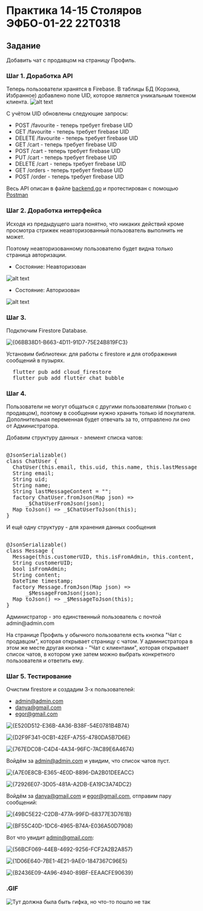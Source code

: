 # Практика 14-15 Столяров ЭФБО-01-22 22T0318

## Задание
Добавить чат с продавцом на страницу Профиль.

### Шаг 1. Доработка API
Теперь пользователи хранятся в Firebase. В таблицы БД (Корзина, Избранное) добавлено поле UID, которое является уникальным токеном клиента.
![alt text](image.png)

С учётом UID обновлены следующие запросы:
* POST /favourite - теперь требует firebase UID
* GET /favourite - теперь требует firebase UID
* DELETE /favourite - теперь требует firebase UID
* GET /cart - теперь требует firebase UID
* POST /cart - теперь требует firebase UID
* PUT /cart - теперь требует firebase UID
* DELETE /cart - теперь требует firebase UID
* GET /orders - теперь требует firebase UID
* POST /order - теперь требует firebase UID

<p>Весь API описан в файле <a href="./backend/backend.go">backend.go</a> и протестирован с помощью <a href="https://elements.getpostman.com/redirect?entityId=24015280-8a099f19-cf00-4125-9654-e3b574800df0&entityType=collection">Postman</a></p>

### Шаг 2. Доработка интерфейса
<p>Исходя из предыдущего шага понятно, что никаких действий кроме просмотра стрижек неавторизованный пользователь выполнить не может.</p>
<p>Поэтому неавторизованному пользователю будет видна только страница авторизации.</p>

* <p> Состояние: Неавторизован</p>
![alt text]({9996BA51-DCD2-4389-906E-3BFAE735B704}.png)

* <p> Состояние: Авторизован</p>
![alt text]({34EE12F0-3046-466C-9C9F-8F576D46A2E7}.png)

### Шаг 3.
<p>Подключим Firestore Database.</p>

![{06BB38D1-B663-4D11-91D7-75E24B819FC3}](https://github.com/user-attachments/assets/456b368d-e9b3-4b14-8f1f-05893388c83f)

Установим библиотеки: для работы с firestore и для отображения сообщений в пузырях.
<pre>
  flutter pub add cloud_firestore
  flutter pub add flutter_chat_bubble 
</pre>

### Шаг 4. 

<p>Пользователи не могут общаться с другими пользователями (только с продавцом), поэтому в сообщении нужно хранить только id покупателя. Дополнительная переменная будет отвечать за то, отправлено ли оно от Администратора.</p>

<p>Добавим структуру данных - элемент списка чатов:</p>
<pre> 
@JsonSerializable()
class ChatUser {
  ChatUser(this.email, this.uid, this.name, this.lastMessageContent);
  String email;
  String uid;
  String name;
  String lastMessageContent = "";
  factory ChatUser.fromJson(Map<String, dynamic> json) =>
      _$ChatUserFromJson(json);
  Map<String, dynamic> toJson() => _$ChatUserToJson(this);
}
</pre>
<p>И ещё одну структуру - для хранения данных сообщения</p>
<pre> 
@JsonSerializable()
class Message {
  Message(this.customerUID, this.isFromAdmin, this.content, this.timestamp);
  String customerUID;
  bool isFromAdmin;
  String content;
  DateTime timestamp;
  factory Message.fromJson(Map<String, dynamic> json) =>
      _$MessageFromJson(json);
  Map<String, dynamic> toJson() => _$MessageToJson(this);
}
</pre>

<p>
Администратор - это единственный пользователь с почтой admin@admin.com
</p>
<p>
На странице Профиль у обычного пользователя есть кнопка "Чат с продавцом", которая открывает страницу с чатом. У администратора в этом же месте другая кнопка - "Чат с клиентами", которая открывает список чатов, в котором уже затем можно выбрать конкретного пользователя и ответить ему.
</p>

### Шаг 5. Тестирование
Очистим firestore и создадим 3-х пользователей:
- admin@admin.com
- danya@gmail.com
- egor@gmail.com

![{E520D512-E36B-4A36-B38F-54E0781B4B74}](https://github.com/user-attachments/assets/8d409830-b596-43ed-8e1e-7715df3f875f)

![{D2F9F341-0CB1-42EF-A755-4780DA5B7D6E}](https://github.com/user-attachments/assets/5014211e-6c69-41b6-8679-4e27fe177be3)

![{767EDC08-C4D4-4A34-96FC-7AC89E6A4674}](https://github.com/user-attachments/assets/5ce73dc3-8b4a-4d33-b260-3e1b738bddca)

Войдём за admin@admin.com и увидим, что список чатов пуст.

![{A7E0E8CB-E365-4E0D-8896-DA2B01DEEACC}](https://github.com/user-attachments/assets/81ba6357-38d3-497e-b20e-0da3c3ea91c1)

![{72926E07-3D05-481A-A2DB-EA19C3A74DC2}](https://github.com/user-attachments/assets/698a5c92-a008-48ea-bd4b-5a8c408d6155)

Войдём за danya@gmail.com и egor@gmail.com, отправим пару сообщений:

![{49BC5E22-C2DB-477A-99FD-68377E3D761B}](https://github.com/user-attachments/assets/4304c86e-72e5-43b6-b0c1-cdf32f1b850d)

![{BF55C40D-1DC6-4965-B74A-E036A50D7908}](https://github.com/user-attachments/assets/81b34c3e-504e-413f-9329-3e4cbadc03d2)

Вот что увидит admin@gmail.com:

![{56BCF069-44EB-4692-9256-FCF2A2B2A857}](https://github.com/user-attachments/assets/c7e75bcb-021e-4d11-9a6e-3960e0a5369c)

![{1D06E640-7BE1-4E21-9AE0-1847367C96E5}](https://github.com/user-attachments/assets/7f372ec4-7fc3-4ab6-ba93-14d3bf48a9d6)

![{B2436E09-4A96-4940-89BF-EEAACFE90639}](https://github.com/user-attachments/assets/ff185b29-1083-4bdf-bc14-5a939e31cedf)

### .GIF
![Тут должна была быть гифка, но что-то пошло не так](./preview.gif)

